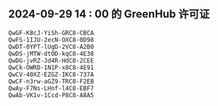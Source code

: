 ## 2024-09-29 14 : 00 的 GreenHub 许可证
```
QwGF-K8cJ-YiSh-GRC8-CBCA
QwFS-1IJU-2ecN-OXC8-0D98
QwDT-0YPT-lUgD-2VC8-A2B0
QwDS-jMTW-dtOD-kqC8-4E38
QwDG-jvRZ-Jd4R-HdC8-2CEE
QwCk-OWRD-1N1P-x8C8-4E91
QwCV-40XZ-EZGZ-IKC8-737A
QwCF-n3rw-aGZ9-TRC8-F2EB
QwAy-F7Ns-LHnf-l4C8-EBF7
QwAb-VK1v-1Ccd-P8C8-A8A5
```
